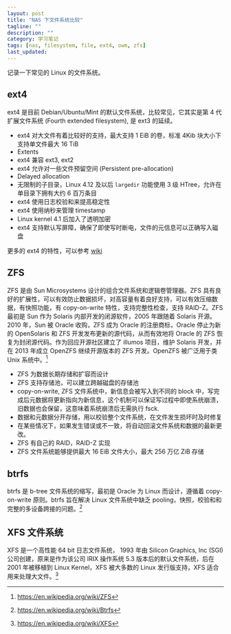 ```yaml
---
layout: post
title: "NAS 下文件系统比较"
tagline: ""
description: ""
category: 学习笔记
tags: [nas, filesystem, file, ext4, owm, zfs]
last_updated:
---
```


记录一下常见的 Linux 的文件系统。

## ext4
ext4 是目前 Debian/Ubuntu/Mint 的默认文件系统，比较常见，它其实是第 4 代扩展文件系统 (Fourth extended filesystem), 是 ext3 的延续。

- ext4 对大文件有着比较好的支持，最大支持 1 EiB 的卷，标准 4Kib 块大小下支持单文件最大 16 TiB
- Extents
- ext4 兼容 ext3, ext2
- ext4 允许对一些文件预留空间 (Persistent pre-allocation)
- Delayed allocation
- 无限制的子目录，Linux 4.12 及以后 `largedir` 功能使用 3 级 HTree，允许在单目录下拥有大约 6 百万条目
- ext4 使用日志校验和来提高稳定性
- ext4 使用纳秒来管理 timestamp
- Linux kernel 4.1 后加入了透明加密
- ext4 支持默认写屏障，确保了即使写时断电，文件的元信息可以正确写入磁盘

更多的 ext4 的特性，可以参考 [wiki](https://en.wikipedia.org/wiki/Ext4)

## ZFS
ZFS 是由 Sun Microsystems 设计的组合文件系统和逻辑卷管理器。ZFS 具有良好的扩展性，可以有效防止数据损坏，对高容量有着良好支持，可以有效压缩数据，有快照功能，有 copy-on-write 特性，支持完整性检查，支持 RAID-Z。ZFS 最初是 Sun 作为 Solaris 内部开发的闭源软件，2005 年跟随着 Solaris 开源。2010 年，Sun 被 Oracle 收购，ZFS 成为 Oracle 的注册商标，Oracle 停止为新的 OpenSolaris 和 ZFS 开发发布更新的源代码，从而有效地将 Oracle 的 ZFS 恢复为封闭源代码。作为回应开源社区建立了 illumos 项目，维护 Solaris 开发，并在 2013 年成立 OpenZFS 继续开源版本的 ZFS 开发。OpenZFS 被广泛用于类 Unix 系统中。[^zfs]

- ZFS 为数据长期存储和扩容而设计
- ZFS 支持存储池，可以建立跨越磁盘的存储池
- copy-on-write, ZFS 文件系统中，新信息会被写入到不同的 block 中，写完成后元数据将更新指向为新信息，这个机制可以保证写过程中即使系统崩溃，旧数据也会保留，这意味着系统崩溃后无需执行 fsck.
- 数据和元数据分开存储，用以校验整个文件系统，在文件发生损坏时及时修复
- 在某些情况下，如果发生错误或不一致，将自动回滚文件系统和数据的最新更改。
- ZFS 有自己的 RAID，RAID-Z 实现
- ZFS 文件系统能够提供最大 16 EiB 文件大小，最大 256 万亿 ZiB 存储

[^zfs]: <https://en.wikipedia.org/wiki/ZFS>

## btrfs
btrfs 是 b-tree 文件系统的缩写，最初是 Oracle 为 Linux 而设计，遵循着 copy-on-write 原则。btrfs 旨在解决 Linux 文件系统中缺乏 pooling，快照，校验和和完整的多设备跨接的问题。[^btrfs]

[^btrfs]: <https://en.wikipedia.org/wiki/Btrfs>


## XFS 文件系统
XFS 是一个高性能 64 bit 日志文件系统， 1993 年由 Silicon Graphics, Inc (SGI) 公司创建，原来是作为该公司 IRIX 操作系统 5.3 版本后的默认文件系统，后在 2001 年被移植到 Linux Kernel，XFS 被大多数的 Linux 发行版支持，XFS 适合用来处理大文件。[^xfs]

[^xfs]: <https://en.wikipedia.org/wiki/XFS>


